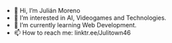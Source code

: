 - 👋 Hi, I’m Julián Moreno
- 👀 I’m interested in AI, Videogames and Technologies.
- 🌱 I’m currently learning Web Development.
- 📫 How to reach me: linktr.ee/Julitown46
